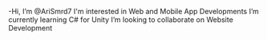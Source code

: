 -Hi, I’m @AriSmrd7
I'm interested in Web and Mobile App Developments
I’m currently learning C# for Unity
I’m looking to collaborate on Website Development

<!---
AriSmrd7/AriSmrd7 is a ✨ special ✨ repository because its `README.md` (this file) appears on your GitHub profile.
You can click the Preview link to take a look at your changes.
--->
